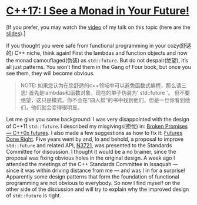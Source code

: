 # [C++17: I See a Monad in Your Future!](https://bartoszmilewski.com/2014/02/26/c17-i-see-a-monad-in-your-future/)

[If you prefer, you may watch the [video](https://t.co/tEHQmdlTvo) of my talk on this topic (here are the [slides](http://nwcpp.org/talks/2014/ISeeAMonadInYourFuture.pptx)).]

If you thought you were safe from functional programming in your cozy(舒适的) C++ niche, think again! First the lambdas and function objects and now the monad camouflaged(伪装) as `std::future`. But do not despair(绝望), it’s all just patterns. You won’t find them in the Gang of Four book, but once you see them, they will become obvious.

> NOTE: 如果您认为在您舒适的c++领域中可以避免函数式编程，那么请三思! 首先是lambdas和函数对象，现在的单子伪装为' std::future '。
> 但不要绝望，这只是模式。你不会在“四人帮”的书中找到他们，但是一旦你看到他们，他们就会变得很明显。

Let me give you some background: I was very disappointed with the design of C++11 `std::future`. I described my misgivings(担忧) in: [Broken Promises — C++0x futures](https://bartoszmilewski.com/2009/03/03/broken-promises-c0x-futures/). I also made a few suggestions as how to fix it: [Futures Done Right](https://bartoszmilewski.com/2009/03/10/futures-done-right/). Five years went by and, lo and behold, a proposal to improve `std::future` and related API, [N3721](http://www.open-std.org/jtc1/sc22/wg21/docs/papers/2013/n3721.pdf), was presented to the Standards Committee for discussion. I thought it would be a no brainer, since the proposal was fixing obvious holes in the original design. A week ago I attended the meetings of the C++ Standards Committee in Issaquah — since it was within driving distance from me — and was I in for a surprise! Apparently some design patterns that form the foundation of functional programming are not obvious to everybody. So now I find myself on the other side of the discussion and will try to explain why the improved design of `std::future` is right.